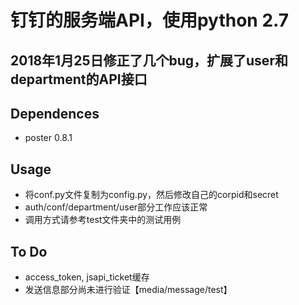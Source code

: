 # 钉钉的服务端API，使用python 2.7


## 2018年1月25日修正了几个bug，扩展了user和department的API接口

## Dependences
- poster 0.8.1

## Usage
- 将conf.py文件复制为config.py，然后修改自己的corpid和secret
- auth/conf/department/user部分工作应该正常
- 调用方式请参考test文件夹中的测试用例

## To Do
- access_token, jsapi_ticket缓存
- 发送信息部分尚未进行验证【media/message/test】
